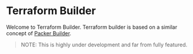# Terraform Builder

Welcome to Terraform Builder. Terraform builder is based on a similar concept
of [Packer Builder](https://github.com/mrlesmithjr/packer-builder).

> NOTE: This is highly under development and far from fully featured.
